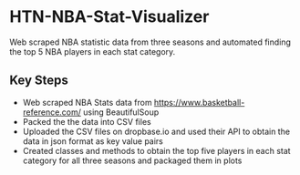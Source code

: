 # HTN-NBA-Stat-Visualizer
Web scraped NBA statistic data from three seasons and automated finding the top 5 NBA players in each stat category.

## Key Steps 
* Web scraped NBA Stats data from https://www.basketball-reference.com/ using BeautifulSoup 
* Packed the the data into CSV files 
* Uploaded the CSV files on dropbase.io and used their API to obtain the data in json format as key value pairs 
* Created classes and methods to obtain the top five players in each stat category for all three seasons and packaged them in plots 


